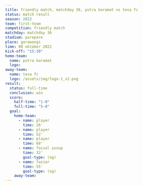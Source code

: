 ```yaml
---
title: friendly match, matchday 36, putra karamat vs tesa fc
status: match result
season: 2022
team: first-team
competition: friendly match
matchday: matchday 36
stadium: parepare
place: garawangi
time: 08 oktober 2022
kick-off: "15:30"
home-team:
  name: putra karamat
  logo:
away-team:
  name: tesa fc
  logo: /assets/img/logo-1_v2.png
result:
  status: full-time
  conclusion: win
  score:
    half-time: "1-0"
    full-time: "5-0"
  goal:
    home-team:
      - name: player
        time: 26'
      - name: player
        time: 52'
      - name: player
        time: 68'
      - name: faisal yusup
        time: 32'
        goal-type: (og)
      - name: fazzar
        time: 55'
        goal-type: (og)
    away-team:
---
```

